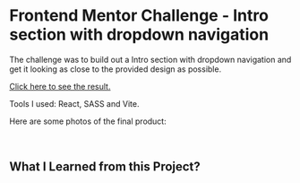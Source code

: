 # Frontend Mentor Challenge - Intro section with dropdown navigation

The challenge was to build out a Intro section with dropdown navigation and get it looking as close to the provided design as possible.

[Click here to see the result.](https://bnayakahalani.github.io/news-homepage/)

Tools I used: React, SASS and Vite.

Here are some photos of the final product:

<!-- ![Desktop-View](/src/assets/images/screenshots/laptop.jpeg "Desktop-View") -->

<p align="center">
   <!-- <img src="./src/assets/images/screenshots/mobile1.png" width="200px" height="400px" title="Article" />
   <img src="./src/assets/images/screenshots/mobile2.png" width="200px" height="400px" title="Hamburger menu opened"/>
   <img src="./src/assets/images/screenshots/mobile3.png" width="200px" height="400px" title="New + cards"/> -->
</p>
   <br/>

## What I Learned from this Project?
